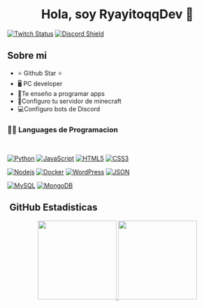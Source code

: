 <div align="center">
<h1 align="center">Hola, soy RyayitoqqDev  👋</h1>
</div>

[![Twitch Status](https://img.shields.io/twitch/status/aristidevs?style=social)](https://www.twitch.tv/ryayitoqq)
[![Discord Shield](https://discordapp.com/api/guilds/807719549075980308/widget.png?style=shield)](https://discord.com/invite/JzyzVGx9vU)

## Sobre mi

- ⭐ Github Star ⭐ 
- 🖥️ PC developer
- 🎥Te enseño a programar apps
- 🧱Configuro tu servidor de minecraft
- 💻Configuro bots de Discord                                                                             

### 👨‍💻 Languages de Programacion

<br />

[![Python](http://img.shields.io/badge/-Python-3776AB?style=flat-square&logo=python&logoColor=ffffff)](https://github.com/rayitoqq) 
[![JavaScript](https://img.shields.io/badge/-JavaScript-black?style=flat&logo=javascript&link=https://github.com/BRdhanani)](https://github.com/rayitoqq) 
[![HTML5](https://img.shields.io/badge/-HTML5-E34F26?style=flat&logo=html5&logoColor=white&link=https://github.com/BRdhanani)](https://github.com/rayitoqq) 
[![CSS3](https://img.shields.io/badge/-CSS3-1572B6?style=flat&logo=css3&link=https://github.com/BRdhanani)](https://github.com/rayitoqq) 

[![Nodejs](https://img.shields.io/badge/-Nodejs-green?style=flat&logo=Node.js&link=https://github.com/BRdhanani)](https://github.com/rayitoqq) 
[![Docker](https://img.shields.io/badge/-Docker-black?style=flat&logo=docker&link=https://github.com/BRdhanani)](https://github.com/rayitoqq) 
[![WordPress](https://img.shields.io/badge/-WordPress-blue?style=flat&logo=wordpress&link=https://github.com/BRdhanani)](https://github.com/rayitoqq) 
[![JSON](https://img.shields.io/badge/-json-02569B?style=flat&logo=json&link=https://github.com/BRdhanani)](https://github.com/rayitoqq) 

[![MySQL](https://img.shields.io/badge/-MySQL-black?style=flat&logo=mysql&link=https://github.com/BRdhanani)](https://github.com/rayitoqq) 
[![MongoDB](https://img.shields.io/badge/-MongoDB-FCA121?style=flat&logo=mongodb&link=https://github.com/BRdhanani)](https://github.com/rayitoqq) 

## &nbsp;GitHub Estadisticas

<p align="center">
<a href="https://github.com/rayitoqq">
  <img height="180em" src="https://github-readme-stats-eight-theta.vercel.app/api?username=rayitoqq&show_icons=true&theme=algolia&include_all_commits=true&count_private=true"/>
  <img height="180em" src="https://github-readme-stats-eight-theta.vercel.app/api/top-langs/?username=rayitoqq&layout=compact&langs_count=8&theme=algolia"/>
</a>
</p>
